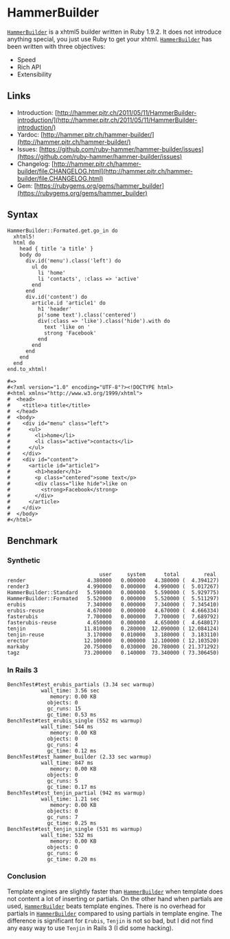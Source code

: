 # HammerBuilder

[`HammerBuilder`](https://github.com/ruby-hammer/hammer-builder)
is a xhtml5 builder written in Ruby 1.9.2. It does not introduce anything special, you just
use Ruby to get your xhtml. [`HammerBuilder`](https://github.com/ruby-hammer/hammer-builder)
has been written with three objectives:

* Speed
* Rich API
* Extensibility

## Links

* Introduction:
[http://hammer.pitr.ch/2011/05/11/HammerBuilder-introduction/](http://hammer.pitr.ch/2011/05/11/HammerBuilder-introduction/)
* Yardoc: [http://hammer.pitr.ch/hammer-builder/](http://hammer.pitr.ch/hammer-builder/)
* Issues: [https://github.com/ruby-hammer/hammer-builder/issues](https://github.com/ruby-hammer/hammer-builder/issues)
* Changelog: [http://hammer.pitr.ch/hammer-builder/file.CHANGELOG.html](http://hammer.pitr.ch/hammer-builder/file.CHANGELOG.html)
* Gem: [https://rubygems.org/gems/hammer_builder](https://rubygems.org/gems/hammer_builder)

## Syntax

    HammerBuilder::Formated.get.go_in do
      xhtml5!
      html do
        head { title 'a title' }
        body do
          div.id('menu').class('left') do
            ul do
              li 'home'
              li 'contacts', :class => 'active'
            end
          end
          div.id('content') do
            article.id 'article1' do
              h1 'header'
              p('some text').class('centered')
              div(:class => 'like').class('hide').with do
                text 'like on '
                strong 'Facebook'
              end
            end
          end
        end
      end
    end.to_xhtml!

    #=>
    #<?xml version="1.0" encoding="UTF-8"?><!DOCTYPE html>
    #<html xmlns="http://www.w3.org/1999/xhtml">
    #  <head>
    #    <title>a title</title>
    #  </head>
    #  <body>
    #    <div id="menu" class="left">
    #      <ul>
    #        <li>home</li>
    #        <li class="active">contacts</li>
    #      </ul>
    #    </div>
    #    <div id="content">
    #      <article id="article1">
    #        <h1>header</h1>
    #        <p class="centered">some text</p>
    #        <div class="like hide">like on
    #          <strong>Facebook</strong>
    #        </div>
    #      </article>
    #    </div>
    #  </body>
    #</html>


## Benchmark

### Synthetic

                                  user     system      total        real
    render                    4.380000   0.000000   4.380000 (  4.394127)
    render3                   4.990000   0.000000   4.990000 (  5.017267)
    HammerBuilder::Standard   5.590000   0.000000   5.590000 (  5.929775)
    HammerBuilder::Formated   5.520000   0.000000   5.520000 (  5.511297)
    erubis                    7.340000   0.000000   7.340000 (  7.345410)
    erubis-reuse              4.670000   0.000000   4.670000 (  4.666334)
    fasterubis                7.700000   0.000000   7.700000 (  7.689792)
    fasterubis-reuse          4.650000   0.000000   4.650000 (  4.648017)
    tenjin                   11.810000   0.280000  12.090000 ( 12.084124)
    tenjin-reuse              3.170000   0.010000   3.180000 (  3.183110)
    erector                  12.100000   0.000000  12.100000 ( 12.103520)
    markaby                  20.750000   0.030000  20.780000 ( 21.371292)
    tagz                     73.200000   0.140000  73.340000 ( 73.306450)

### In Rails 3

    BenchTest#test_erubis_partials (3.34 sec warmup)
               wall_time: 3.56 sec
                  memory: 0.00 KB
                 objects: 0
                 gc_runs: 15
                 gc_time: 0.53 ms
    BenchTest#test_erubis_single (552 ms warmup)
               wall_time: 544 ms
                  memory: 0.00 KB
                 objects: 0
                 gc_runs: 4
                 gc_time: 0.12 ms
    BenchTest#test_hammer_builder (2.33 sec warmup)
               wall_time: 847 ms
                  memory: 0.00 KB
                 objects: 0
                 gc_runs: 5
                 gc_time: 0.17 ms
    BenchTest#test_tenjin_partial (942 ms warmup)
               wall_time: 1.21 sec
                  memory: 0.00 KB
                 objects: 0
                 gc_runs: 7
                 gc_time: 0.25 ms
    BenchTest#test_tenjin_single (531 ms warmup)
               wall_time: 532 ms
                  memory: 0.00 KB
                 objects: 0
                 gc_runs: 6
                 gc_time: 0.20 ms

### Conclusion

Template engines are slightly faster than [`HammerBuilder`](https://github.com/ruby-hammer/hammer-builder)
when template does not content a lot of inserting or partials.
On the other hand when partials are used, [`HammerBuilder`](https://github.com/ruby-hammer/hammer-builder)
beats template engines.
There is no overhead for partials in [`HammerBuilder`](https://github.com/ruby-hammer/hammer-builder)
compared to using partials in template engine. The difference is significant for `Erubis`, `Tenjin` is
not so bad, but I did not find any easy way to use `Tenjin` in Rails 3 (I did some hacking).
